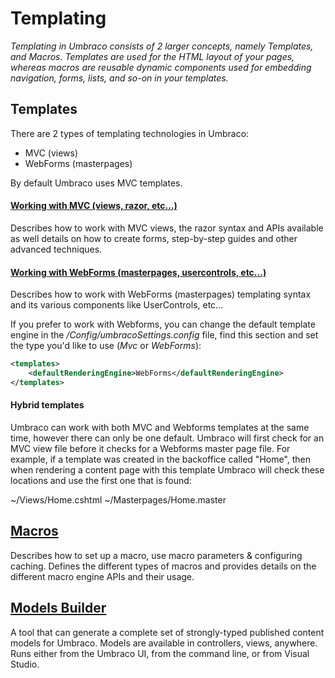 # Templating

_Templating in Umbraco consists of 2 larger concepts, namely Templates, and Macros. Templates are used for the HTML layout of your pages, whereas macros are reusable dynamic components used for embedding navigation, forms, lists, and so-on in your templates._

## Templates

There are 2 types of templating technologies in Umbraco:

* MVC (views)
* WebForms (masterpages)

By default Umbraco uses MVC templates.

#### [Working with MVC (views, razor, etc...)](Mvc/index.md)

Describes how to work with MVC views, the razor syntax and APIs available as well details on how to create forms, step-by-step guides and other advanced techniques.



#### [Working with WebForms (masterpages, usercontrols, etc...)](Masterpages/index.md)

Describes how to work with WebForms (masterpages) templating syntax and its various components like UserControls, etc...

If you prefer to work with Webforms, you can change the default template engine in the */Config/umbracoSettings.config* file, find this section and set the type you'd like to use (*Mvc* or *WebForms*):

```xml
<templates>
    <defaultRenderingEngine>WebForms</defaultRenderingEngine>
</templates>
```

#### Hybrid templates

Umbraco can work with both MVC and Webforms templates at the same time, however there can only be one default. Umbraco will first check for an MVC view file before it checks for a Webforms master page file. For example, if a template was created in the backoffice called "Home", then when rendering a content page with this template Umbraco will check these locations and use the first one that is found:

~/Views/Home.cshtml
~/Masterpages/Home.master

## [Macros](Macros/index.md)

Describes how to set up a macro, use macro parameters & configuring caching. Defines the different types of macros and provides details on the different macro engine APIs and their usage.

## [Models Builder](Modelsbuilder/)
A tool that can generate a complete set of strongly-typed published content models for Umbraco. Models are available in controllers, views, anywhere. Runs either from the Umbraco UI, from the command line, or from Visual Studio.
